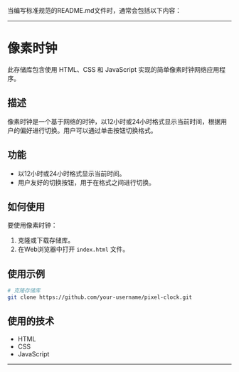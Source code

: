 当编写标准规范的README.md文件时，通常会包括以下内容：

---

# 像素时钟

此存储库包含使用 HTML、CSS 和 JavaScript 实现的简单像素时钟网络应用程序。

## 描述

像素时钟是一个基于网络的时钟，以12小时或24小时格式显示当前时间，根据用户的偏好进行切换。用户可以通过单击按钮切换格式。

## 功能

- 以12小时或24小时格式显示当前时间。
- 用户友好的切换按钮，用于在格式之间进行切换。

## 如何使用

要使用像素时钟：

1. 克隆或下载存储库。
2. 在Web浏览器中打开 `index.html` 文件。


## 使用示例

```bash
# 克隆存储库
git clone https://github.com/your-username/pixel-clock.git
```

## 使用的技术

- HTML
- CSS
- JavaScript


---
